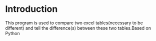 #  Introduction
This program is used to compare two excel tables(necessary to be different) and tell the difference(s) between these two tables.Based on Python

